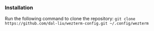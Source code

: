 ### Installation
Run the following command to clone the repository:
```git clone https://github.com/dal-liu/wezterm-config.git ~/.config/wezterm```
